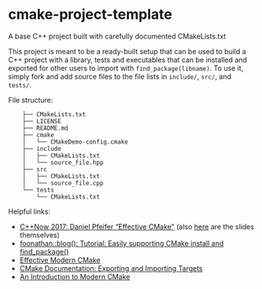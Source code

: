 # cmake-project-template
A base C++ project built with carefully documented CMakeLists.txt

This project is meant to be a ready-built setup that can be used to build a C++ project with a library, tests and executables that can be installed and exported for other users to import with `find_package(libname)`. To use it, simply fork and add source files to the file lists in `include/`, `src/`, and `tests/`. 

File structure:
```
    ├── CMakeLists.txt
    ├── LICENSE
    ├── README.md
    ├── cmake
    │   └── CMakeDemo-config.cmake
    ├── include
    │   ├── CMakeLists.txt
    │   └── source_file.hpp
    ├── src
    │   ├── CMakeLists.txt
    │   └── source_file.cpp
    └── tests
        └── CMakeLists.txt
```

Helpful links:
* [C++Now 2017: Daniel Pfeifer “Effective CMake"](https://youtu.be/bsXLMQ6WgIk)
    (also
    [here](https://github.com/boostcon/cppnow_presentations_2017/blob/master/05-19-2017_friday/effective_cmake__daniel_pfeifer__cppnow_05-19-2017.pdf)
    are the slides themselves)
* [foonathan::blog(): Tutorial: Easily supporting CMake install and find_package()](https://foonathan.net/2016/03/cmake-install/)
* [Effective Modern CMake](https://gist.github.com/mbinna/c61dbb39bca0e4fb7d1f73b0d66a4fd1)
* [CMake Documentation: Exporting and Importing Targets](https://gitlab.kitware.com/cmake/community/-/wikis/doc/tutorials/Exporting-and-Importing-Targets)
* [An Introduction to Modern CMake](https://cliutils.gitlab.io/modern-cmake/)
